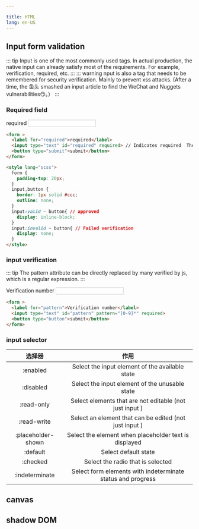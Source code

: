 ```yaml
---

title: HTML
lang: en-US
---
```


## Input form validation

::: tip
Input is one of the most commonly used tags. In actual production, the native input can already satisfy most of the requirements. For example, verification, required, etc.
:::
::: warning
nput is also a tag that needs to be remembered for security verification. Mainly to prevent xss attacks. (After a time, the 鱼头 smashed an input article to find the WeChat and Nuggets vulnerabilities:smirk:。）
:::

### Required field

<form >
  <label for="required">required</label>
  <input type="text" id="required" required>
  <button type="submit">submit</button>
</form>


```html {3,15,18}
<form >
  <label for="required">required</label>
  <input type="text" id="required" required> // Indicates required  The input needs to be in the form tag.
  <button type="submit">submit</button>
</form>

<style lang="scss">
  form {
    padding-top: 20px;
  }
  input,button {
    border: 1px solid #ccc;
    outline: none;
  }
  input:valid ~ button{ // approved
    display: inline-block;
  }
  input:invalid ~ button{ // Failed verification
    display: none;
  }
</style>
```

<style lang="scss">
  input,button {
    border: 1px solid #ccc;
    outline: none;
  }
  input:valid ~ button{
    display: inline-block;
  }
  input:invalid ~ button{
    display: none;
  }
</style>


### input verification

::: tip
The pattern attribute can be directly replaced by many verified by js, which is a regular expression.
:::
<form >
  <label for="pattern">Verification number</label>
  <input type="text" id="pattern" pattern="[0-9]*" required>
  <button type="button">submit</button>
</form>

```html {3}
<form >
  <label for="pattern">Verification number</label>
  <input type="text" id="pattern" pattern="[0-9]*" required>
  <button type="button">submit</button>
</form>
```

### input selector

| 选择器           | 作用           
| :-------------: |:-------------:
| :enabled        | Select the input element of the available state
| :disabled       | Select the input element of the unusable state    
| :read-only      | Select elements that are not editable (not just input )
| :read-write     | Select an element that can be edited (not just input )
| :placeholder-shown    | Select the element when placeholder text is displayed
| :default        | Select default state
| :checked        | Select the radio that is selected
| :indeterminate  | Select form elements with indeterminate status and progress



## canvas

## shadow DOM